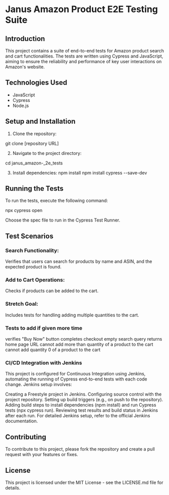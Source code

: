 # Janus Amazon Product E2E Testing Suite

## Introduction
This project contains a suite of end-to-end tests for Amazon product search and cart functionalities. The tests are written using Cypress and JavaScript, aiming to ensure the reliability and performance of key user interactions on Amazon's website.

## Technologies Used
- JavaScript
- Cypress
- Node.js

## Setup and Installation
1. Clone the repository:

git clone [repository URL]

2. Navigate to the project directory:

cd janus_amazon-_2e_tests

3. Install dependencies:
npm install
npm install cypress --save-dev

## Running the Tests
To run the tests, execute the following command:

npx cypress open

Choose the spec file to run in the Cypress Test Runner.

## Test Scenarios
### Search Functionality: 
Verifies that users can search for products by name and ASIN, and the expected product is found.
### Add to Cart Operations: 
Checks if products can be added to the cart.
### Stretch Goal: 
Includes tests for handling adding multiple quantities to the cart.

### Tests to add if given more time
verifies "Buy Now" button completes checkout
empty search query returns home page URL
cannot add more than quantity of a product to the cart
cannot add quantity 0 of a product to the cart

### CI/CD Integration with Jenkins
This project is configured for Continuous Integration using Jenkins, automating the running of Cypress end-to-end tests with each code change. Jenkins setup involves:

Creating a Freestyle project in Jenkins.
Configuring source control with the project repository.
Setting up build triggers (e.g., on push to the repository).
Adding build steps to install dependencies (npm install) and run Cypress tests (npx cypress run).
Reviewing test results and build status in Jenkins after each run.
For detailed Jenkins setup, refer to the official Jenkins documentation.

  

## Contributing
To contribute to this project, please fork the repository and create a pull request with your features or fixes.

## License
This project is licensed under the MIT License - see the LICENSE.md file for details.

